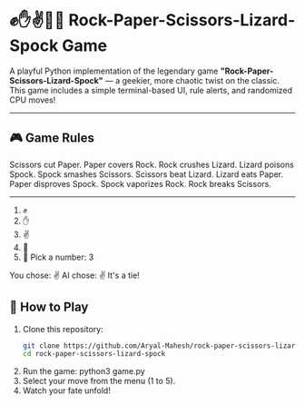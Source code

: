 
# ✊✋✌️🦎🖖 Rock-Paper-Scissors-Lizard-Spock Game

A playful Python implementation of the legendary game **"Rock-Paper-Scissors-Lizard-Spock"** — a geekier, more chaotic twist on the classic. This game includes a simple terminal-based UI, rule alerts, and randomized CPU moves!

----
## 🎮 Game Rules
Scissors cut Paper.
Paper covers Rock.
Rock crushes Lizard.
Lizard poisons Spock.
Spock smashes Scissors.
Scissors beat Lizard.
Lizard eats Paper.
Paper disproves Spock.
Spock vaporizes Rock.
Rock breaks Scissors.

---

1) ✊
2) ✋
3) ✌️
4) 🦎
5) 🖖
Pick a number: 3

You chose: ✌️
AI chose: ✌️
It's a tie!

## 🚀 How to Play

1. Clone this repository:
   ```bash
   git clone https://github.com/Aryal-Mahesh/rock-paper-scissors-lizard-spock.git
   cd rock-paper-scissors-lizard-spock

2. Run the game:
   python3 game.py
3. Select your move from the menu (1 to 5).
4. Watch your fate unfold!
